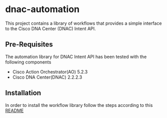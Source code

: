 # dnac-automation
This project contains a library of workflows that provides a simple interface to the Cisco DNA Center (DNAC) Intent API.  

## Pre-Requisites
The automation library for DNAC Intent API has been tested with the following components

* Cisco Action Orchestrator(AO) 5.2.3
* Cisco DNA Center(DNAC) 2.2.2.3

## Installation

In order to install the workflow library follow the steps according to this [README](https://github.com/CiscoDevNet/msx-workflows/blob/main/dnac_automation/README.md)
